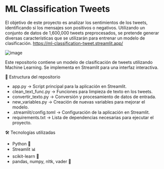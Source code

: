 # ML Classification Tweets
El objetivo de este proyecto es analizar los sentimientos de los tweets, identificando si los mensajes son positivos o negativos. Utilizando un conjunto de datos de 1,600,000 tweets preprocesados, se pretende generar diversas características que se utilizarán para entrenar un modelo de clasificación.
https://ml-classification-tweet.streamlit.app/

![image](https://github.com/user-attachments/assets/7951a511-d5c8-4c81-8ba6-be4bc1259047)


Este repositorio contiene un modelo de clasificación de tweets utilizando Machine Learning. Se implementa en Streamlit para una interfaz interactiva.

📂 Estructura del repositorio
* app.py → Script principal para la aplicación en Streamlit.
* clean_text_func.py → Funciones para limpieza de texto en los tweets.
* convertir_texto.py → Conversión y procesamiento de datos de entrada.
* new_variables.py → Creación de nuevas variables para mejorar el modelo.
* .streamlit/config.toml → Configuración de la aplicación en Streamlit.
* requirements.txt → Lista de dependencias necesarias para ejecutar el proyecto.
  
🛠 Tecnologías utilizadas
* Python 🐍
* Streamlit 📊
* scikit-learn 🤖
* pandas, numpy, nltk, vader 🧹
